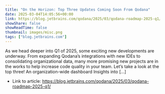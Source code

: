 ```yaml
---
title: "On the Horizon: Top Three Updates Coming Soon From Qodana"
date: 2025-03-04T14:05:56+00:00
link: https://blog.jetbrains.com/qodana/2025/03/qodana-roadmap-2025-q1/
showShare: false
showReadTime: false
thumbnail: images/misc.png
tags: ["blog.jetbrains.com"]
---
```

As we head deeper into Q1 of 2025, some exciting new developments are underway. From expanding Qodana’s integrations with new IDEs to consolidating organizational data, many more promising new projects are in the works to help increase code quality in your team. Let’s take a look at the top three! An organization-wide dashboard Insights into […]

- Link to article: https://blog.jetbrains.com/qodana/2025/03/qodana-roadmap-2025-q1/